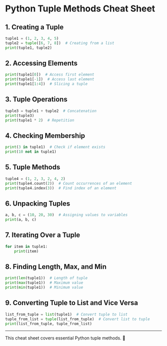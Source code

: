 # Python Tuple Methods Cheat Sheet

## 1. **Creating a Tuple**
```python
tuple1 = (1, 2, 3, 4, 5)
tuple2 = tuple([6, 7, 8])  # Creating from a list
print(tuple1, tuple2)
```

## 2. **Accessing Elements**
```python
print(tuple1[0])  # Access first element
print(tuple1[-1])  # Access last element
print(tuple1[1:4])  # Slicing a tuple
```

## 3. **Tuple Operations**
```python
tuple3 = tuple1 + tuple2  # Concatenation
print(tuple3)
print(tuple1 * 2)  # Repetition
```

## 4. **Checking Membership**
```python
print(3 in tuple1)  # Check if element exists
print(10 not in tuple1)
```

## 5. **Tuple Methods**
```python
tuple4 = (1, 2, 3, 2, 4, 2)
print(tuple4.count(2))  # Count occurrences of an element
print(tuple4.index(3))  # Find index of an element
```

## 6. **Unpacking Tuples**
```python
a, b, c = (10, 20, 30)  # Assigning values to variables
print(a, b, c)
```

## 7. **Iterating Over a Tuple**
```python
for item in tuple1:
    print(item)
```

## 8. **Finding Length, Max, and Min**
```python
print(len(tuple1))  # Length of tuple
print(max(tuple1))  # Maximum value
print(min(tuple1))  # Minimum value
```

## 9. **Converting Tuple to List and Vice Versa**
```python
list_from_tuple = list(tuple1)  # Convert tuple to list
tuple_from_list = tuple(list_from_tuple)  # Convert list to tuple
print(list_from_tuple, tuple_from_list)
```

---
This cheat sheet covers essential Python tuple methods. 🚀
